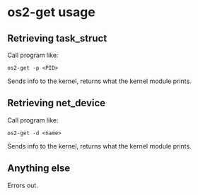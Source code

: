 # os2-get usage

## Retrieving task_struct

Call program like:

```shell
os2-get -p <PID> 
```

Sends info to the kernel, returns what the kernel module prints.

## Retrieving net_device

Call program like:

```shell
os2-get -d <name> 
```

Sends info to the kernel, returns what the kernel module prints.

## Anything else

Errors out.